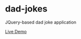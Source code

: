 # dad-jokes
JQuery-based dad joke application

[Live Demo](https://hopeful-booth-571de9.netlify.com/)
